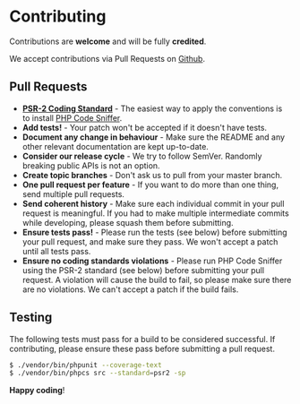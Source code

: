 # Contributing

Contributions are **welcome** and will be fully **credited**.

We accept contributions via Pull Requests on [Github](https://github.com/joseayram/oauth2-lichess).

## Pull Requests

-  **[PSR-2 Coding Standard](https://github.com/php-fig/fig-standards/blob/master/accepted/PSR-2-coding-style-guide.md)** - The easiest way to apply the conventions is to install [PHP Code Sniffer](http://pear.php.net/package/PHP_CodeSniffer).
-  **Add tests!** - Your patch won't be accepted if it doesn't have tests.
-  **Document any change in behaviour** - Make sure the README and any other relevant documentation are kept up-to-date.
-  **Consider our release cycle** - We try to follow SemVer. Randomly breaking public APIs is not an option.
-  **Create topic branches** - Don't ask us to pull from your master branch.
-  **One pull request per feature** - If you want to do more than one thing, send multiple pull requests.
-  **Send coherent history** - Make sure each individual commit in your pull request is meaningful. If you had to make multiple intermediate commits while developing, please squash them before submitting.
-  **Ensure tests pass!** - Please run the tests (see below) before submitting your pull request, and make sure they pass. We won't accept a patch until all tests pass.
-  **Ensure no coding standards violations** - Please run PHP Code Sniffer using the PSR-2 standard (see below) before submitting your pull request. A violation will cause the build to fail, so please make sure there are no violations. We can't accept a patch if the build fails.

## Testing

The following tests must pass for a build to be considered successful. If contributing, please ensure these pass before submitting a pull request.

```bash
$ ./vendor/bin/phpunit --coverage-text
$ ./vendor/bin/phpcs src --standard=psr2 -sp
```

**Happy coding**!
